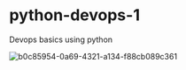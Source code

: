 # python-devops-1
Devops basics using python

![b0c85954-0a69-4321-a134-f88cb089c361](https://user-images.githubusercontent.com/112679998/191475402-bd96748c-2bd2-4dd8-9706-678abd7a2cfe.png)
